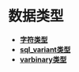 # 数据类型

-   **[字符类型](shark-字符类型.md)**  
-   **[sql_variant类型](shark-sql_variant类型.md)**
-   **[varbinary类型](varbinary类型.md)**
